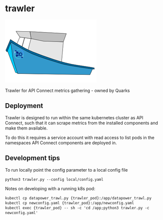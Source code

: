 # trawler

![Trawler Logo ](docs/trawler.png)


Trawler for API Connect metrics gathering - owned by Quarks

## Deployment

Trawler is designed to run within the same kubernetes cluster as API Connect, such that it can scrape metrics from the installed components and make them available.

To do this it requires a service account with read access to list pods in the namespaces API Connect components are deployed in.





## Development tips

To run locally point the config parameter to a local config file

    python3 trawler.py --config local/config.yaml


Notes on developing with a running k8s pod:

    kubectl cp datapower_trawl.py {trawler_pod}:/app/datapower_trawl.py
    kubectl cp newconfig.yaml {trawler_pod}:/app/newconfig.yaml
    kubectl exec {trawler_pod} -- sh -c 'cd /app;python3 trawler.py -c newconfig.yaml'